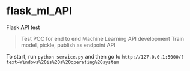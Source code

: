 # flask_ml_API
Flask API test
> Test POC for end to end Machine Learning API development
> Train model, pickle, publish as endpoint API

To start, run `python service.py`
and then go to `http://127.0.0.1:5000/?text=Windows%20is%20a%20operating%20system` 
